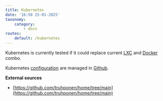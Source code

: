 ```yaml
---
title: Kubernetes
date: '16:58 25-01-2025'
taxonomy:
    category:
        - docs
routes:
    default: /kubernetes
---
```


Kubernetes is currently tested if it could replace current [LXC](/lxc) and [Docker](/docker) combo.

Kubernetes [configuration](/configurations) are managed in [Github](/github).

**External sources**
* [https://github.com/truhponen/home/tree/main](https://github.com/truhponen/home/tree/main)